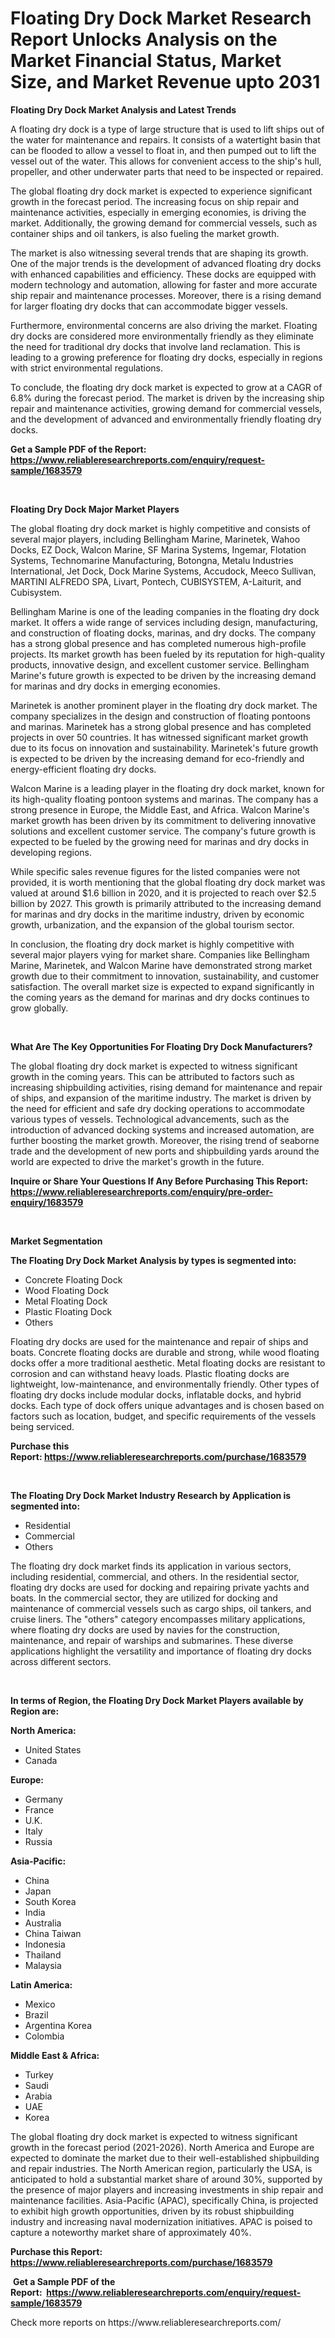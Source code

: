 <p><h1>Floating Dry Dock Market Research Report Unlocks Analysis on the Market Financial Status, Market Size, and Market Revenue upto 2031</h1></p><p><strong>Floating Dry Dock Market Analysis and Latest Trends</strong></p>
<p><p>A floating dry dock is a type of large structure that is used to lift ships out of the water for maintenance and repairs. It consists of a watertight basin that can be flooded to allow a vessel to float in, and then pumped out to lift the vessel out of the water. This allows for convenient access to the ship's hull, propeller, and other underwater parts that need to be inspected or repaired.</p><p>The global floating dry dock market is expected to experience significant growth in the forecast period. The increasing focus on ship repair and maintenance activities, especially in emerging economies, is driving the market. Additionally, the growing demand for commercial vessels, such as container ships and oil tankers, is also fueling the market growth.</p><p>The market is also witnessing several trends that are shaping its growth. One of the major trends is the development of advanced floating dry docks with enhanced capabilities and efficiency. These docks are equipped with modern technology and automation, allowing for faster and more accurate ship repair and maintenance processes. Moreover, there is a rising demand for larger floating dry docks that can accommodate bigger vessels.</p><p>Furthermore, environmental concerns are also driving the market. Floating dry docks are considered more environmentally friendly as they eliminate the need for traditional dry docks that involve land reclamation. This is leading to a growing preference for floating dry docks, especially in regions with strict environmental regulations.</p><p>To conclude, the floating dry dock market is expected to grow at a CAGR of 6.8% during the forecast period. The market is driven by the increasing ship repair and maintenance activities, growing demand for commercial vessels, and the development of advanced and environmentally friendly floating dry docks.</p></p>
<p><strong>Get a Sample PDF of the Report:&nbsp; <a href="https://www.reliableresearchreports.com/enquiry/request-sample/1683579">https://www.reliableresearchreports.com/enquiry/request-sample/1683579</a></strong></p>
<p>&nbsp;</p>
<p><strong>Floating Dry Dock Major Market Players</strong></p>
<p><p>The global floating dry dock market is highly competitive and consists of several major players, including Bellingham Marine, Marinetek, Wahoo Docks, EZ Dock, Walcon Marine, SF Marina Systems, Ingemar, Flotation Systems, Technomarine Manufacturing, Botongna, Metalu Industries International, Jet Dock, Dock Marine Systems, Accudock, Meeco Sullivan, MARTINI ALFREDO SPA, Livart, Pontech, CUBISYSTEM, A-Laiturit, and Cubisystem.</p><p>Bellingham Marine is one of the leading companies in the floating dry dock market. It offers a wide range of services including design, manufacturing, and construction of floating docks, marinas, and dry docks. The company has a strong global presence and has completed numerous high-profile projects. Its market growth has been fueled by its reputation for high-quality products, innovative design, and excellent customer service. Bellingham Marine's future growth is expected to be driven by the increasing demand for marinas and dry docks in emerging economies.</p><p>Marinetek is another prominent player in the floating dry dock market. The company specializes in the design and construction of floating pontoons and marinas. Marinetek has a strong global presence and has completed projects in over 50 countries. It has witnessed significant market growth due to its focus on innovation and sustainability. Marinetek's future growth is expected to be driven by the increasing demand for eco-friendly and energy-efficient floating dry docks.</p><p>Walcon Marine is a leading player in the floating dry dock market, known for its high-quality floating pontoon systems and marinas. The company has a strong presence in Europe, the Middle East, and Africa. Walcon Marine's market growth has been driven by its commitment to delivering innovative solutions and excellent customer service. The company's future growth is expected to be fueled by the growing need for marinas and dry docks in developing regions.</p><p>While specific sales revenue figures for the listed companies were not provided, it is worth mentioning that the global floating dry dock market was valued at around $1.6 billion in 2020, and it is projected to reach over $2.5 billion by 2027. This growth is primarily attributed to the increasing demand for marinas and dry docks in the maritime industry, driven by economic growth, urbanization, and the expansion of the global tourism sector.</p><p>In conclusion, the floating dry dock market is highly competitive with several major players vying for market share. Companies like Bellingham Marine, Marinetek, and Walcon Marine have demonstrated strong market growth due to their commitment to innovation, sustainability, and customer satisfaction. The overall market size is expected to expand significantly in the coming years as the demand for marinas and dry docks continues to grow globally.</p></p>
<p>&nbsp;</p>
<p><strong>What Are The Key Opportunities For Floating Dry Dock Manufacturers?</strong></p>
<p><p>The global floating dry dock market is expected to witness significant growth in the coming years. This can be attributed to factors such as increasing shipbuilding activities, rising demand for maintenance and repair of ships, and expansion of the maritime industry. The market is driven by the need for efficient and safe dry docking operations to accommodate various types of vessels. Technological advancements, such as the introduction of advanced docking systems and increased automation, are further boosting the market growth. Moreover, the rising trend of seaborne trade and the development of new ports and shipbuilding yards around the world are expected to drive the market's growth in the future.</p></p>
<p><strong>Inquire or Share Your Questions If Any Before Purchasing This Report: <a href="https://www.reliableresearchreports.com/enquiry/pre-order-enquiry/1683579">https://www.reliableresearchreports.com/enquiry/pre-order-enquiry/1683579</a></strong></p>
<p>&nbsp;</p>
<p><strong>Market Segmentation</strong></p>
<p><strong>The Floating Dry Dock Market Analysis by types is segmented into:</strong></p>
<p><ul><li>Concrete Floating Dock</li><li>Wood Floating Dock</li><li>Metal Floating Dock</li><li>Plastic Floating Dock</li><li>Others</li></ul></p>
<p><p>Floating dry docks are used for the maintenance and repair of ships and boats. Concrete floating docks are durable and strong, while wood floating docks offer a more traditional aesthetic. Metal floating docks are resistant to corrosion and can withstand heavy loads. Plastic floating docks are lightweight, low-maintenance, and environmentally friendly. Other types of floating dry docks include modular docks, inflatable docks, and hybrid docks. Each type of dock offers unique advantages and is chosen based on factors such as location, budget, and specific requirements of the vessels being serviced.</p></p>
<p><strong>Purchase this Report:&nbsp;<a href="https://www.reliableresearchreports.com/purchase/1683579">https://www.reliableresearchreports.com/purchase/1683579</a></strong></p>
<p>&nbsp;</p>
<p><strong>The Floating Dry Dock Market Industry Research by Application is segmented into:</strong></p>
<p><ul><li>Residential</li><li>Commercial</li><li>Others</li></ul></p>
<p><p>The floating dry dock market finds its application in various sectors, including residential, commercial, and others. In the residential sector, floating dry docks are used for docking and repairing private yachts and boats. In the commercial sector, they are utilized for docking and maintenance of commercial vessels such as cargo ships, oil tankers, and cruise liners. The "others" category encompasses military applications, where floating dry docks are used by navies for the construction, maintenance, and repair of warships and submarines. These diverse applications highlight the versatility and importance of floating dry docks across different sectors.</p></p>
<p>&nbsp;</p>
<p><strong>In terms of Region, the Floating Dry Dock Market Players available by Region are:</strong></p>
<p>
    <p> <strong> North America: </strong>
        <ul>
            <li>United States</li>
            <li>Canada</li>
        </ul>
        </p> 
    <p> <strong> Europe: </strong>
        <ul>
            <li>Germany</li>
            <li>France</li>
            <li>U.K.</li>
            <li>Italy</li>
            <li>Russia</li>
        </ul>
        </p> 
    <p> <strong> Asia-Pacific: </strong>
        <ul>
            <li>China</li>
            <li>Japan</li>
            <li>South Korea</li>
            <li>India</li>
            <li>Australia</li>
            <li>China Taiwan</li>
            <li>Indonesia</li>
            <li>Thailand</li>
            <li>Malaysia</li>
        </ul>
        </p> 
    <p> <strong> Latin America: </strong>
        <ul>
            <li>Mexico</li>
            <li>Brazil</li>
            <li>Argentina Korea</li>
            <li>Colombia</li>
        </ul>
        </p> 
    <p> <strong> Middle East & Africa: </strong>
        <ul>
            <li>Turkey</li>
            <li>Saudi</li>
            <li>Arabia</li>
            <li>UAE</li>
            <li>Korea</li>
        </ul>
    </p>
    </p>
<p><p>The global floating dry dock market is expected to witness significant growth in the forecast period (2021-2026). North America and Europe are expected to dominate the market due to their well-established shipbuilding and repair industries. The North American region, particularly the USA, is anticipated to hold a substantial market share of around 30%, supported by the presence of major players and increasing investments in ship repair and maintenance facilities. Asia-Pacific (APAC), specifically China, is projected to exhibit high growth opportunities, driven by its robust shipbuilding industry and increasing naval modernization initiatives. APAC is poised to capture a noteworthy market share of approximately 40%.</p></p>
<p><strong>Purchase this Report: <a href="https://www.reliableresearchreports.com/purchase/1683579">https://www.reliableresearchreports.com/purchase/1683579</a></strong></p>
<p>&nbsp;<strong>Get a Sample PDF of the Report:&nbsp;&nbsp;<a href="https://www.reliableresearchreports.com/enquiry/request-sample/1683579">https://www.reliableresearchreports.com/enquiry/request-sample/1683579</a></strong></p>
<p><strong></strong></p>
<p>Check more reports on https://www.reliableresearchreports.com/</p>
